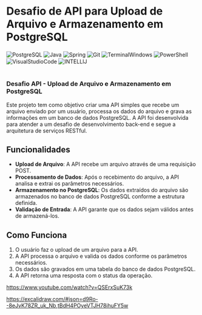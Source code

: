 # Desafio de API para Upload de Arquivo e Armazenamento em PostgreSQL

<div style="sisplay: inline_block">
    <img align="center" alt="PostgreSQL" src="https://img.shields.io/badge/PostgreSQL-336791?style=for-the-badge&logo=postgresql&logoColor=white" />
    <img align="center" alt="Java" src="https://img.shields.io/badge/Java-ED8B00?style=for-the-badge&logo=openjdk&logoColor=white" />
    <img align="center" alt="Spring" src="https://img.shields.io/badge/Spring-6DB33F?style=for-the-badge&logo=spring&logoColor=white" />
    <img align="center" alt="Git" src="https://img.shields.io/badge/GIT-E44C30?style=for-the-badge&logo=git&logoColor=white" />
    <img align="center" alt="TerminalWindows" src="https://img.shields.io/badge/windows%20terminal-4D4D4D?style=for-the-badge&logo=windows%20terminal&logoColor=white" />
    <img align="center" alt="PowerShell" src="https://img.shields.io/badge/Powershell-2CA5E0?style=for-the-badge&logo=powershell&logoColor=white" />
    <img align="center" alt="VisualStudioCode" src="https://img.shields.io/badge/Visual%20Studio%20Code-0078D4?style=for-the-badge&logo=visual%20studio%20code&logoColor=white" />
    <img align="center" alt="INTELLIJ" src="https://img.shields.io/badge/IntelliJ%20IDEA-000000?style=for-the-badge&logo=intellij%20idea&logoColor=white" />
</div><br/>

### Desafio API - Upload de Arquivo e Armazenamento em PostgreSQL

Este projeto tem como objetivo criar uma API simples que recebe um arquivo enviado por um usuário, processa os dados do arquivo e grava as informações em um banco de dados PostgreSQL. A API foi desenvolvida para atender a um desafio de desenvolvimento back-end e segue a arquitetura de serviços RESTful.

## Funcionalidades

- **Upload de Arquivo**: A API recebe um arquivo através de uma requisição POST.
- **Processamento de Dados**: Após o recebimento do arquivo, a API analisa e extrai os parâmetros necessários.
- **Armazenamento no PostgreSQL**: Os dados extraídos do arquivo são armazenados no banco de dados PostgreSQL conforme a estrutura definida.
- **Validação de Entrada**: A API garante que os dados sejam válidos antes de armazená-los.

## Como Funciona

1. O usuário faz o upload de um arquivo para a API.
2. A API processa o arquivo e valida os dados conforme os parâmetros necessários.
3. Os dados são gravados em uma tabela do banco de dados PostgreSQL.
4. A API retorna uma resposta com o status da operação.

https://www.youtube.com/watch?v=QSErxSuK73k

https://excalidraw.com/#json=d9Ro--8eJvK78ZR_uk_Nb,tBdH4POyeVTJH78ihuFY5w